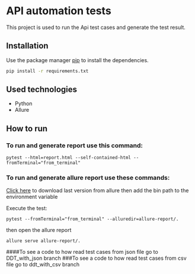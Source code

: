 # API automation tests

This project is used to run the Api test cases and generate the test result.

## Installation

Use the package manager [pip](https://pip.pypa.ffio/en/stable/) to install the dependencies.

```bash
pip install -r requirements.txt
```

## Used technologies
- Python
- Allure

## How to run
### To run and generate report use this command: 
```
pytest --html=report.html --self-contained-html --fromTerminal="from_terminal"
```
### To run and generate allure report use these commands:
<a href="https://repo.maven.apache.org/maven2/io/qameta/allure/allure-commandline/" target="_blank">Click here</a>
to download last version from allure then add the bin path to the environment variable

Execute the test:
```
pytest --fromTerminal="from_terminal" --alluredir=allure-report/.
```
then open the allure report
```commandline
allure serve allure-report/.
```



####To see a code to how read test cases from json file go to DDT_with_json branch
###To see a code to how read test cases from csv file go to ddt_with_csv branch
